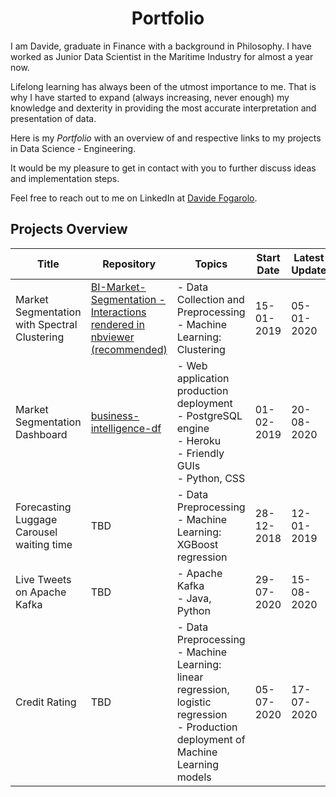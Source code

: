 <h1 align="center"> Portfolio </h1>

I am Davide, graduate in Finance with a background in Philosophy. I have worked as Junior Data Scientist in the Maritime Industry for almost a year now.

Lifelong learning has always been of the utmost importance to me. That is why I have started to expand (always increasing, never enough) my knowledge and dexterity in providing the most accurate interpretation and presentation of data.

Here is my *Portfolio* with an overview of and respective links to my projects in Data Science - Engineering.

It would be my pleasure to get in contact with you to further discuss ideas and implementation steps. 

Feel free to reach out to me on LinkedIn at [Davide Fogarolo](https://www.linkedin.com/in/davide-fogarolo/).

## Projects Overview
| Title | Repository | Topics | Start Date | Latest Update | v.
| ----- | ---------- | ------ | ---------- | ------------- | --
| Market Segmentation with Spectral Clustering | [BI-Market-Segmentation - Interactions rendered in nbviewer (recommended)](https://nbviewer.jupyter.org/github/dafo16ac/DS-market-segmentation/blob/main/Part1_DS_Market_Segmentation_v1.0.ipynb) | - Data Collection and Preprocessing <br> - Machine Learning: Clustering | 15-01-2019 | 05-01-2020 | 1.0.0
| Market Segmentation Dashboard | [business-intelligence-df](https://github.com/dafo16ac/business-intelligence-df) | - Web application production deployment <br> - PostgreSQL engine <br> - Heroku <br> - Friendly GUIs <br> - Python, CSS| 01-02-2019 | 20-08-2020 | 2.2.0
| Forecasting Luggage Carousel waiting time | TBD | - Data Preprocessing <br> - Machine Learning: XGBoost regression <br> | 28-12-2018 | 12-01-2019 | 0.1.0
| Live Tweets on Apache Kafka | TBD | - Apache Kafka <br> - Java, Python | 29-07-2020 | 15-08-2020 | 0.1.0
| Credit Rating | TBD | - Data Preprocessing <br> - Machine Learning: linear regression, logistic regression  <br> - Production deployment of Machine Learning models | 05-07-2020 | 17-07-2020 | 0.1.0
